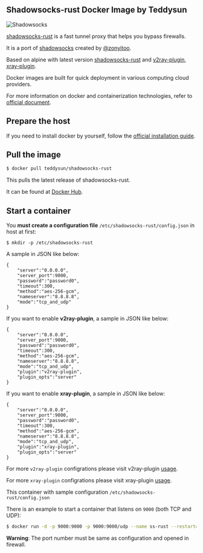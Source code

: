 ## Shadowsocks-rust Docker Image by Teddysun

![Shadowsocks](https://github.com/teddysun/shadowsocks_install/raw/master/shadowsocks.png)

[shadowsocks-rust][1] is a fast tunnel proxy that helps you bypass firewalls.

It is a port of [shadowsocks][2] created by [@zonyitoo](https://github.com/zonyitoo).

Based on alpine with latest version [shadowsocks-rust](https://github.com/shadowsocks/shadowsocks-rust) and [v2ray-plugin](https://github.com/teddysun/v2ray-plugin), [xray-plugin](https://github.com/teddysun/xray-plugin).

Docker images are built for quick deployment in various computing cloud providers.

For more information on docker and containerization technologies, refer to [official document][3].

## Prepare the host

If you need to install docker by yourself, follow the [official installation guide][4].

## Pull the image

```bash
$ docker pull teddysun/shadowsocks-rust
```

This pulls the latest release of shadowsocks-rust.

It can be found at [Docker Hub][5].

## Start a container

You **must create a configuration file**  `/etc/shadowsocks-rust/config.json` in host at first:

```
$ mkdir -p /etc/shadowsocks-rust
```

A sample in JSON like below:

```
{
    "server":"0.0.0.0",
    "server_port":9000,
    "password":"password0",
    "timeout":300,
    "method":"aes-256-gcm",
    "nameserver":"8.8.8.8",
    "mode":"tcp_and_udp"
}
```

If you want to enable **v2ray-plugin**, a sample in JSON like below:

```
{
    "server":"0.0.0.0",
    "server_port":9000,
    "password":"password0",
    "timeout":300,
    "method":"aes-256-gcm",
    "nameserver":"8.8.8.8",
    "mode":"tcp_and_udp",
    "plugin":"v2ray-plugin",
    "plugin_opts":"server"
}
```

If you want to enable **xray-plugin**, a sample in JSON like below:

```
{
    "server":"0.0.0.0",
    "server_port":9000,
    "password":"password0",
    "timeout":300,
    "method":"aes-256-gcm",
    "nameserver":"8.8.8.8",
    "mode":"tcp_and_udp",
    "plugin":"xray-plugin",
    "plugin_opts":"server"
}
```

For more `v2ray-plugin` configrations please visit v2ray-plugin [usage][6].

For more `xray-plugin` configrations please visit xray-plugin [usage][7].

This container with sample configuration `/etc/shadowsocks-rust/config.json`

There is an example to start a container that listens on `9000` (both TCP and UDP):

```bash
$ docker run -d -p 9000:9000 -p 9000:9000/udp --name ss-rust --restart=always -v /etc/shadowsocks-rust:/etc/shadowsocks-rust teddysun/shadowsocks-rust
```

**Warning**: The port number must be same as configuration and opened in firewall.

[1]: https://github.com/shadowsocks/shadowsocks-rust
[2]: https://shadowsocks.org/en/index.html
[3]: https://docs.docker.com/
[4]: https://docs.docker.com/install/
[5]: https://hub.docker.com/r/teddysun/shadowsocks-rust/
[6]: https://github.com/shadowsocks/v2ray-plugin#usage
[7]: https://github.com/teddysun/xray-plugin#usage